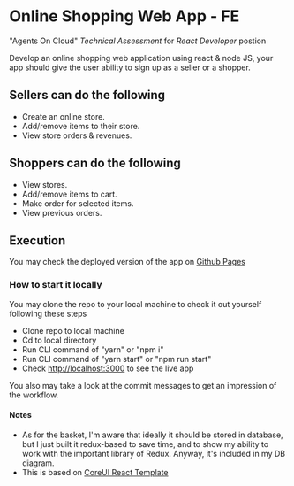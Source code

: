 # Online Shopping Web App - FE

"Agents On Cloud" *Technical Assessment* for *React Developer* postion

Develop an online shopping web application using react & node JS, your app should give the user ability to sign up as a seller or a shopper.

## Sellers can do the following

- Create an online store.
- Add/remove items to their store.
- View store orders & revenues.

## Shoppers can do the following

- View stores.
- Add/remove items to cart.
- Make order for selected items.
- View previous orders.

## Execution

You may check the deployed version of the app on [Github Pages](https://github.com>)

### How to start it locally

You may clone the repo to your local machine to check it out yourself following these steps

- Clone repo to local machine
- Cd to local directory
- Run CLI command of "yarn" or "npm i"
- Run CLI command of "yarn start" or "npm run start"
- Check <http://localhost:3000> to see the live app

You also may take a look at the commit messages to get an impression of the workflow.

#### Notes

- As for the basket, I'm aware that ideally it should be stored in database, but I just built it redux-based to save time, and to show my ability to work with the important library of Redux. Anyway, it's included in my DB diagram.
- This is based on [CoreUI React Template](https://coreui.io/react/docs/)
